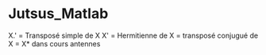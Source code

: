 # Jutsus_Matlab

X.' = Transposé simple de X
X' = Hermitienne de X = transposé conjugué de X = X* dans cours antennes
